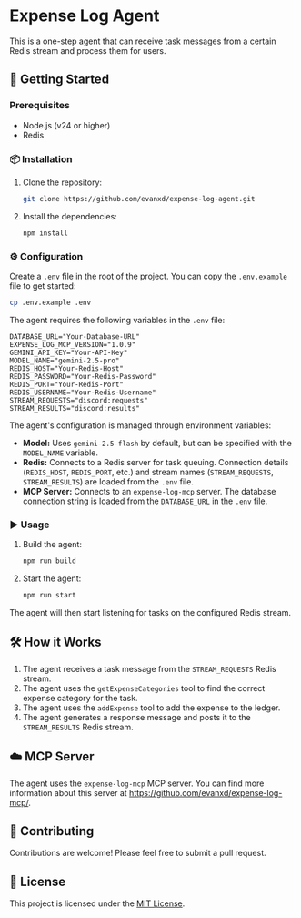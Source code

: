 # Expense Log Agent

This is a one-step agent that can receive task messages from a certain Redis stream and process them for users.

## 🚀 Getting Started

### Prerequisites

- Node.js (v24 or higher)
- Redis

### 📦 Installation

1. Clone the repository:
   ```bash
   git clone https://github.com/evanxd/expense-log-agent.git
   ```
2. Install the dependencies:
   ```bash
   npm install
   ```

### ⚙️ Configuration

Create a `.env` file in the root of the project. You can copy the `.env.example` file to get started:

```bash
cp .env.example .env
```

The agent requires the following variables in the `.env` file:

```
DATABASE_URL="Your-Database-URL"
EXPENSE_LOG_MCP_VERSION="1.0.9"
GEMINI_API_KEY="Your-API-Key"
MODEL_NAME="gemini-2.5-pro"
REDIS_HOST="Your-Redis-Host"
REDIS_PASSWORD="Your-Redis-Password"
REDIS_PORT="Your-Redis-Port"
REDIS_USERNAME="Your-Redis-Username"
STREAM_REQUESTS="discord:requests"
STREAM_RESULTS="discord:results"
```

The agent's configuration is managed through environment variables:

- **Model:** Uses `gemini-2.5-flash` by default, but can be specified with the `MODEL_NAME` variable.
- **Redis:** Connects to a Redis server for task queuing. Connection details (`REDIS_HOST`, `REDIS_PORT`, etc.) and stream names (`STREAM_REQUESTS`, `STREAM_RESULTS`) are loaded from the `.env` file.
- **MCP Server:** Connects to an `expense-log-mcp` server. The database connection string is loaded from the `DATABASE_URL` in the `.env` file.

### ▶️ Usage

1. Build the agent:
   ```bash
   npm run build
   ```
2. Start the agent:
   ```bash
   npm run start
   ```

The agent will then start listening for tasks on the configured Redis stream.

## 🛠️ How it Works

1. The agent receives a task message from the `STREAM_REQUESTS` Redis stream.
2. The agent uses the `getExpenseCategories` tool to find the correct expense category for the task.
3. The agent uses the `addExpense` tool to add the expense to the ledger.
4. The agent generates a response message and posts it to the `STREAM_RESULTS` Redis stream.

## ☁️ MCP Server

The agent uses the `expense-log-mcp` MCP server. You can find more information about this server at https://github.com/evanxd/expense-log-mcp/.

## 🙌 Contributing

Contributions are welcome! Please feel free to submit a pull request.

## 📄 License

This project is licensed under the [MIT License](LICENSE).
